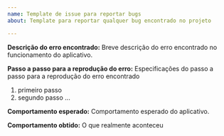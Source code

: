 ```yaml
---
name: Template de issue para reportar bugs
about: Template para reportar qualquer bug encontrado no projeto

---
```


**Descrição do erro encontrado:**
Breve descrição do erro encontrado no funcionamento do aplicativo.

**Passo a passo para a reprodução do erro:**
Especificações do passo a passo para a reprodução do erro encontrado
1. primeiro passo
2. segundo passo
...

**Comportamento esperado:** Comportamento esperado do aplicativo.

**Comportamento obtido:** O que realmente aconteceu